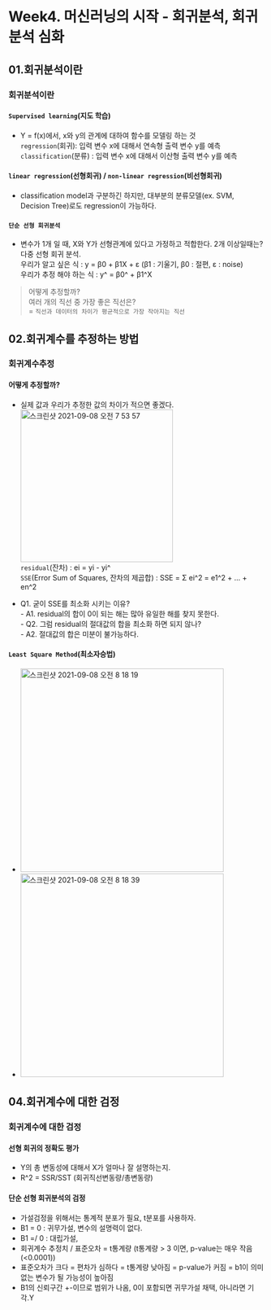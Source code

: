 # Week4. 머신러닝의 시작 - 회귀분석, 회귀분석 심화
## 01.회귀분석이란
### 회귀분석이란
#### `Supervised learning`(지도 학습)
- Y = f(x)에서, x와 y의 관계에 대하여 함수를 모델링 하는 것
<br> `regression`(회귀): 입력 변수 x에 대해서 연속형 출력 변수 y를 예측
<br> `classification`(분류) : 입력 변수 x에 대해서 이산형 출력 변수 y를 예측

#### `linear regression`(선형회귀) / `non-linear regression`(비선형회귀)
- classification model과 구분하긴 하지만, 대부분의 분류모델(ex. SVM, Decision Tree)로도 regression이 가능하다.

#### `단순 선형 회귀분석`
- 변수가 1개 일 때, X와 Y가 선형관계에 있다고 가정하고 적합한다. 2개 이상일때는? 다중 선형 회귀 분석.
<br> 우리가 알고 싶은 식 : y = β0 + β1X + ε (β1 : 기울기, β0 : 절편, ε : noise)
<br> 우리가 추정 해야 하는 식 : y^ = β0^ + β1^X

>어떻게 추정할까?
<br> 여러 개의 직선 중 가장 좋은 직선은?
<br> = `직선과 데이터의 차이가 평균적으로 가장 작아지는 직선`

## 02.회귀계수를 추정하는 방법
### 회귀계수추정
#### 어떻게 추정할까?
- 실제 값과 우리가 추정한 값의 차이가 적으면 좋겠다.
<br><img width="300" alt="스크린샷 2021-09-08 오전 7 53 57" src="https://user-images.githubusercontent.com/89369520/132420524-65a7c667-81d7-4fc0-a66e-dc94128c4880.png">
<br> `residual`(잔차) : ei = yi - yi^
<br> `SSE`(Error Sum of Squares, 잔차의 제곱합) : SSE = Σ ei^2 = e1^2 + ... + en^2

- Q1. 굳이 SSE를 최소화 시키는 이유? 
<br> - A1. residual의 합이 0이 되는 해는 많아 유일한 해를 찾지 못한다.
<br> - Q2. 그럼 residual의 절대값의 합을 최소화 하면 되지 않나?
<br> - A2. 절대값의 합은 미분이 불가능하다.

#### `Least Square Method`(최소자승법)
- <img width="400" alt="스크린샷 2021-09-08 오전 8 18 19" src="https://user-images.githubusercontent.com/89369520/132422197-5683e993-b1f0-4519-acda-295997742e33.png">
- <img width="400" alt="스크린샷 2021-09-08 오전 8 18 39" src="https://user-images.githubusercontent.com/89369520/132422224-604e5254-c357-4db2-9322-b8157860f242.png">

## 04.회귀계수에 대한 검정
### 회귀계수에 대한 검정
#### 선형 회귀의 정확도 평가
- Y의 총 변동성에 대해서 X가 얼마나 잘 설명하는지.
- R^2 = SSR/SST (회귀직선변동량/총변동량)

#### 단순 선형 회귀분석의 검정
 - 가설검정을 위해서는 통계적 분포가 필요, t분포를 사용하자.
 - B1 = 0 : 귀무가설, 변수의 설명력이 없다.
 - B1 =/ 0 : 대립가설, 
 - 회귀계수 추정치 / 표준오차 = t통계량 (t통계량 > 3 이면, p-value는 매우 작음(<0.0001))
 - 표준오차가 크다 = 편차가 심하다 = t통계량 낮아짐 = p-value가 커짐 = b1이 의미없는 변수가 될 가능성이 높아짐
 - B1의 신뢰구간 +-이므로 범위가 나옴, 0이 포함되면 귀무가설 채택, 아니라면 기각.Y